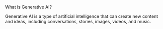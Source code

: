 What is Generative AI?

Generative AI is a type of artificial intelligence that can create new content and ideas, including conversations, stories, images, videos, and music.
